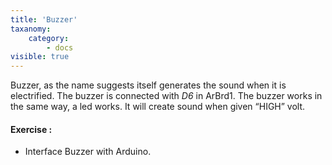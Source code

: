 ```yaml
---
title: 'Buzzer'
taxanomy:
    category:
        - docs
visible: true
---
```

Buzzer, as the name suggests itself generates the sound when it is electrified. The buzzer is connected with *D6* in ArBrd1. The buzzer works in the same way, a led works. It will create sound when given “HIGH” volt.
#### Exercise :
+ Interface Buzzer with Arduino.
